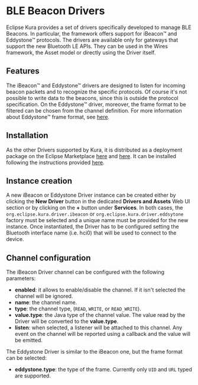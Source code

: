 # BLE Beacon Drivers

Eclipse Kura provides a set of drivers specifically developed to manage BLE Beacons. In particular, the framework offers support for iBeacon&trade; and Eddystone&trade; protocols. The drivers are available only for gateways that support the new Bluetooth LE APIs. They can be used in the Wires framework, the Asset model or directly using the Driver itself.

## Features

The iBeacon&trade; and Eddystone&trade; drivers are designed to listen for incoming beacon packets and to recognize the specific protocols. Of course it's not possible to write data to the beacons, since this is outside the protocol specification. On the Eddystone&trade; driver, moreover, the frame format to be filtered can be chosen from the channel definition. For more information about Eddystone&trade; frame format, see [here](https://github.com/google/eddystone).
 
## Installation

As the other Drivers supported by Kura, it is distributed as a deployment package on the Eclipse Marketplace [here](https://marketplace.eclipse.org/content/ibeacon-driver-eclipse-kura-4xy) and [here](https://marketplace.eclipse.org/content/eddystone-driver-eclipse-kura-4xy). It can be installed following the instructions provided [here](../admin/application-management.html#section-eclipse-kura-marketplace).

## Instance creation

A new iBeacon or Eddystone Driver instance can be created either by clicking the **New Driver** button in the dedicated **Drivers and Assets** Web UI section or by clicking on the **+** button under **Services**. In both cases, the `org.eclipse.kura.driver.ibeacon` or `org.eclipse.kura.driver.eddsytone` factory must be selected and a unique name must be provided for the new instance. 
Once instantiated, the Driver has to be configured setting the Bluetooth interface name (i.e. hci0) that will be used to connect to the device.

## Channel configuration

The iBeacon Driver channel can be configured with the following parameters:

- **enabled**: it allows to enable/disable the channel. If it isn't selected the channel will be ignored.
- **name**: the channel name.
- **type**: the channel type, (`READ`, `WRITE`, or `READ_WRITE`).
- **value.type**: the Java type of the channel value. The value read by the Driver will be converted to the **value.type**.
- **listen**: when selected, a listener will be attached to this channel. Any event on the channel will be reported using a callback and the value will be emitted.

The Eddystone Driver is similar to the iBeacon one, but the frame format can be selected:

- **eddystone.type**: the type of the frame. Currently only `UID` and `URL` typed are supported.
